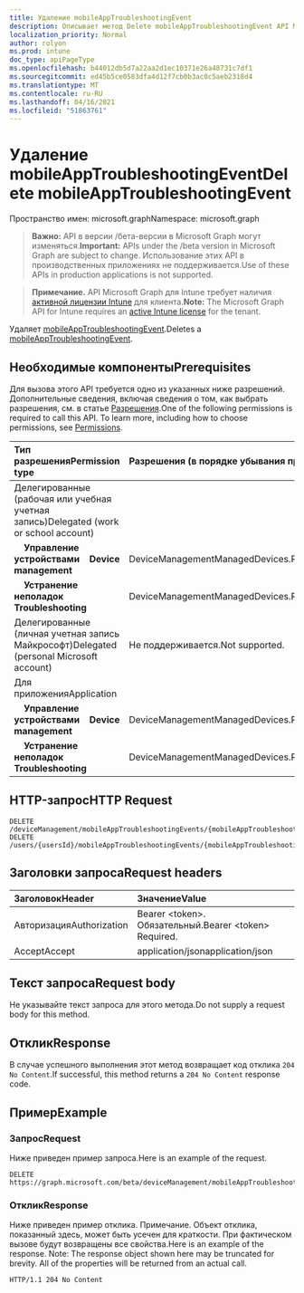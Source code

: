 ```yaml
---
title: Удаление mobileAppTroubleshootingEvent
description: Описывает метод Delete mobileAppTroubleshootingEvent API Microsoft Graph для Intune, который поддерживает несколько процессов.
localization_priority: Normal
author: rolyon
ms.prod: intune
doc_type: apiPageType
ms.openlocfilehash: b44012db5d7a22aa2d1ec10371e26a48731c7df1
ms.sourcegitcommit: ed45b5ce0583dfa4d12f7cb0b3ac0c5aeb2318d4
ms.translationtype: MT
ms.contentlocale: ru-RU
ms.lasthandoff: 04/16/2021
ms.locfileid: "51863761"
---
```

# <a name="delete-mobileapptroubleshootingevent"></a><span data-ttu-id="c066e-103">Удаление mobileAppTroubleshootingEvent</span><span class="sxs-lookup"><span data-stu-id="c066e-103">Delete mobileAppTroubleshootingEvent</span></span>

<span data-ttu-id="c066e-104">Пространство имен: microsoft.graph</span><span class="sxs-lookup"><span data-stu-id="c066e-104">Namespace: microsoft.graph</span></span>

> <span data-ttu-id="c066e-105">**Важно:** API в версии /бета-версии в Microsoft Graph могут изменяться.</span><span class="sxs-lookup"><span data-stu-id="c066e-105">**Important:** APIs under the /beta version in Microsoft Graph are subject to change.</span></span> <span data-ttu-id="c066e-106">Использование этих API в производственных приложениях не поддерживается.</span><span class="sxs-lookup"><span data-stu-id="c066e-106">Use of these APIs in production applications is not supported.</span></span>

> <span data-ttu-id="c066e-107">**Примечание.** API Microsoft Graph для Intune требует наличия [активной лицензии Intune](https://go.microsoft.com/fwlink/?linkid=839381) для клиента.</span><span class="sxs-lookup"><span data-stu-id="c066e-107">**Note:** The Microsoft Graph API for Intune requires an [active Intune license](https://go.microsoft.com/fwlink/?linkid=839381) for the tenant.</span></span>

<span data-ttu-id="c066e-108">Удаляет [mobileAppTroubleshootingEvent](../resources/intune-shared-mobileapptroubleshootingevent.md).</span><span class="sxs-lookup"><span data-stu-id="c066e-108">Deletes a [mobileAppTroubleshootingEvent](../resources/intune-shared-mobileapptroubleshootingevent.md).</span></span>

## <a name="prerequisites"></a><span data-ttu-id="c066e-109">Необходимые компоненты</span><span class="sxs-lookup"><span data-stu-id="c066e-109">Prerequisites</span></span>
<span data-ttu-id="c066e-p102">Для вызова этого API требуется одно из указанных ниже разрешений. Дополнительные сведения, включая сведения о том, как выбрать разрешения, см. в статье [Разрешения](/graph/permissions-reference).</span><span class="sxs-lookup"><span data-stu-id="c066e-p102">One of the following permissions is required to call this API. To learn more, including how to choose permissions, see [Permissions](/graph/permissions-reference).</span></span>

|<span data-ttu-id="c066e-112">Тип разрешения</span><span class="sxs-lookup"><span data-stu-id="c066e-112">Permission type</span></span>|<span data-ttu-id="c066e-113">Разрешения (в порядке убывания привилегий)</span><span class="sxs-lookup"><span data-stu-id="c066e-113">Permissions (from most to least privileged)</span></span>|
|:---|:---|
|<span data-ttu-id="c066e-114">Делегированные (рабочая или учебная учетная запись)</span><span class="sxs-lookup"><span data-stu-id="c066e-114">Delegated (work or school account)</span></span>||
|<span data-ttu-id="c066e-115">&nbsp; &nbsp; **Управление устройствами**</span><span class="sxs-lookup"><span data-stu-id="c066e-115">&nbsp; &nbsp; **Device management**</span></span>|<span data-ttu-id="c066e-116">DeviceManagementManagedDevices.ReadWrite.All</span><span class="sxs-lookup"><span data-stu-id="c066e-116">DeviceManagementManagedDevices.ReadWrite.All</span></span>|
|<span data-ttu-id="c066e-117">&nbsp; &nbsp; **Устранение неполадок**</span><span class="sxs-lookup"><span data-stu-id="c066e-117">&nbsp; &nbsp; **Troubleshooting**</span></span>|<span data-ttu-id="c066e-118">DeviceManagementManagedDevices.ReadWrite.All</span><span class="sxs-lookup"><span data-stu-id="c066e-118">DeviceManagementManagedDevices.ReadWrite.All</span></span>|
|<span data-ttu-id="c066e-119">Делегированные (личная учетная запись Майкрософт)</span><span class="sxs-lookup"><span data-stu-id="c066e-119">Delegated (personal Microsoft account)</span></span>|<span data-ttu-id="c066e-120">Не поддерживается.</span><span class="sxs-lookup"><span data-stu-id="c066e-120">Not supported.</span></span>|
|<span data-ttu-id="c066e-121">Для приложения</span><span class="sxs-lookup"><span data-stu-id="c066e-121">Application</span></span>||
|<span data-ttu-id="c066e-122">&nbsp; &nbsp; **Управление устройствами**</span><span class="sxs-lookup"><span data-stu-id="c066e-122">&nbsp; &nbsp; **Device management**</span></span>|<span data-ttu-id="c066e-123">DeviceManagementManagedDevices.ReadWrite.All</span><span class="sxs-lookup"><span data-stu-id="c066e-123">DeviceManagementManagedDevices.ReadWrite.All</span></span>|
|<span data-ttu-id="c066e-124">&nbsp; &nbsp; **Устранение неполадок**</span><span class="sxs-lookup"><span data-stu-id="c066e-124">&nbsp; &nbsp; **Troubleshooting**</span></span>|<span data-ttu-id="c066e-125">DeviceManagementManagedDevices.ReadWrite.All</span><span class="sxs-lookup"><span data-stu-id="c066e-125">DeviceManagementManagedDevices.ReadWrite.All</span></span>|

## <a name="http-request"></a><span data-ttu-id="c066e-126">HTTP-запрос</span><span class="sxs-lookup"><span data-stu-id="c066e-126">HTTP Request</span></span>
<!-- {
  "blockType": "ignored"
}
-->
``` http
DELETE /deviceManagement/mobileAppTroubleshootingEvents/{mobileAppTroubleshootingEventId}
DELETE /users/{usersId}/mobileAppTroubleshootingEvents/{mobileAppTroubleshootingEventId}
```

## <a name="request-headers"></a><span data-ttu-id="c066e-127">Заголовки запроса</span><span class="sxs-lookup"><span data-stu-id="c066e-127">Request headers</span></span>
|<span data-ttu-id="c066e-128">Заголовок</span><span class="sxs-lookup"><span data-stu-id="c066e-128">Header</span></span>|<span data-ttu-id="c066e-129">Значение</span><span class="sxs-lookup"><span data-stu-id="c066e-129">Value</span></span>|
|:---|:---|
|<span data-ttu-id="c066e-130">Авторизация</span><span class="sxs-lookup"><span data-stu-id="c066e-130">Authorization</span></span>|<span data-ttu-id="c066e-131">Bearer &lt;token&gt;. Обязательный.</span><span class="sxs-lookup"><span data-stu-id="c066e-131">Bearer &lt;token&gt; Required.</span></span>|
|<span data-ttu-id="c066e-132">Accept</span><span class="sxs-lookup"><span data-stu-id="c066e-132">Accept</span></span>|<span data-ttu-id="c066e-133">application/json</span><span class="sxs-lookup"><span data-stu-id="c066e-133">application/json</span></span>|

## <a name="request-body"></a><span data-ttu-id="c066e-134">Текст запроса</span><span class="sxs-lookup"><span data-stu-id="c066e-134">Request body</span></span>
<span data-ttu-id="c066e-135">Не указывайте текст запроса для этого метода.</span><span class="sxs-lookup"><span data-stu-id="c066e-135">Do not supply a request body for this method.</span></span>

## <a name="response"></a><span data-ttu-id="c066e-136">Отклик</span><span class="sxs-lookup"><span data-stu-id="c066e-136">Response</span></span>
<span data-ttu-id="c066e-137">В случае успешного выполнения этот метод возвращает код отклика `204 No Content`.</span><span class="sxs-lookup"><span data-stu-id="c066e-137">If successful, this method returns a `204 No Content` response code.</span></span>

## <a name="example"></a><span data-ttu-id="c066e-138">Пример</span><span class="sxs-lookup"><span data-stu-id="c066e-138">Example</span></span>

### <a name="request"></a><span data-ttu-id="c066e-139">Запрос</span><span class="sxs-lookup"><span data-stu-id="c066e-139">Request</span></span>
<span data-ttu-id="c066e-140">Ниже приведен пример запроса.</span><span class="sxs-lookup"><span data-stu-id="c066e-140">Here is an example of the request.</span></span>
``` http
DELETE https://graph.microsoft.com/beta/deviceManagement/mobileAppTroubleshootingEvents/{mobileAppTroubleshootingEventId}
```

### <a name="response"></a><span data-ttu-id="c066e-141">Отклик</span><span class="sxs-lookup"><span data-stu-id="c066e-141">Response</span></span>
<span data-ttu-id="c066e-p103">Ниже приведен пример отклика. Примечание. Объект отклика, показанный здесь, может быть усечен для краткости. При фактическом вызове будут возвращены все свойства.</span><span class="sxs-lookup"><span data-stu-id="c066e-p103">Here is an example of the response. Note: The response object shown here may be truncated for brevity. All of the properties will be returned from an actual call.</span></span>
``` http
HTTP/1.1 204 No Content
```











